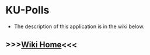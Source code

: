 # KU-Polls

- The description of this application is in the wiki below.

## >>>[Wiki Home](../../wiki/home)<<<
